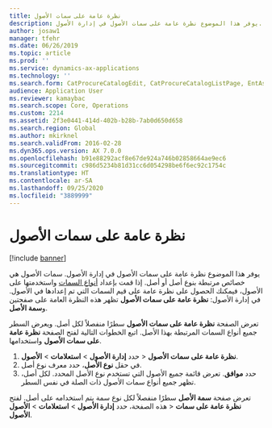 ```yaml
---
title: نظرة عامة على سمات الأصول
description: يوفر هذا الموضوع نظرة عامة على سمات الأصول في إدارة الأصول.
author: josaw1
manager: tfehr
ms.date: 06/26/2019
ms.topic: article
ms.prod: ''
ms.service: dynamics-ax-applications
ms.technology: ''
ms.search.form: CatProcureCatalogEdit, CatProcureCatalogListPage, EntAssetObjectAttributeOverview
audience: Application User
ms.reviewer: kamaybac
ms.search.scope: Core, Operations
ms.custom: 2214
ms.assetid: 2f3e0441-414d-402b-b28b-7ab0d650d658
ms.search.region: Global
ms.author: mkirknel
ms.search.validFrom: 2016-02-28
ms.dyn365.ops.version: AX 7.0.0
ms.openlocfilehash: b91e88292acf8e67de924a746b02858664ae9ec6
ms.sourcegitcommit: c986d5234b81d31cc6d054298be6f6ec92c1754c
ms.translationtype: HT
ms.contentlocale: ar-SA
ms.lasthandoff: 09/25/2020
ms.locfileid: "3889999"
---
```

# <a name="asset-attribute-overview"></a>نظرة عامة على سمات الأصول

[!include [banner](../../includes/banner.md)]

 

يوفر هذا الموضوع نظرة عامة على سمات الأصول في إدارة الأصول. سمات الأصول هي خصائص مرتبطة بنوع أصل أو أصل. إذا قمت بإعداد [أنواع السمات](../setup-for-functional-locations/specification-types.md) واستخدمتها على الأصول، فيمكنك الحصول على نظرة عامة على قيم السمات التي تم إعدادها في الأصول. تظهر هذه النظرة العامة على صفحتين‏‎ في إدارة الأصول: **نظرة عامة على سمات الأصول** و**سمة الأصل**.

تعرض الصفحة **نظرة عامة على سمات الأصول** سطرًا منفصلاً لكل أصل. ويعرض السطر جميع أنواع السمات المرتبطة بهذا الأصل. اتبع الخطوات التالية لفتح الصفحة **نظرة عامة على سمات الأصول** واستخدامها.

1. حدد **إدارة الأصول** \> **استعلامات** \> **الأصول‏‎** \> **نظرة عامة على سمات الأصول‏‎**.
2. في حقل **نوع الأصل**، حدد معرف نوع أصل.
3. حدد **موافق**. تعرض قائمة جميع الأصول التي تستخدم نوع الأصل المحدد. لكل أصل، تظهر جميع أنواع سمات الأصول ذات الصلة في نفس السطر.

تعرض صفحة **سمة الأصل** سطرًا منفصلاً لكل نوع سمة يتم استخدامه على أصل. لفتح هذه الصفحة، حدد **إدارة الأصول** \> **استعلامات** \> **الأصول‏‎** \> **نظرة عامة على سمات الأصول‏‎**.
